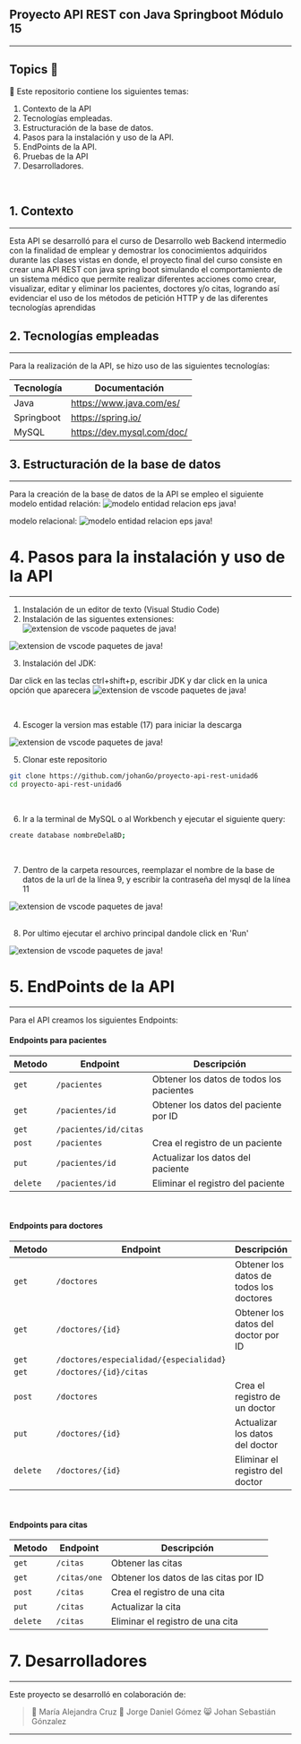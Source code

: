## Proyecto API REST con Java Springboot Módulo 15
---
## Topics :memo:

:open_file_folder: Este repositorio contiene los siguientes temas:

1. Contexto de la API
2. Tecnologías empleadas.
3. Estructuración de la base de datos.
4. Pasos para la instalación y uso de la API.
5. EndPoints de la API.
6. Pruebas de la API
7. Desarrolladores.
<br>

## 1. Contexto
---
Esta API se desarrolló para el curso de Desarrollo web Backend intermedio con la finalidad de emplear y demostrar los conocimientos adquiridos durante las clases vistas en donde, el proyecto final del curso consiste en crear una API REST con java spring boot simulando el comportamiento de un sistema médico que permite realizar diferentes acciones como crear, visualizar, editar y eliminar los pacientes, doctores y/o citas, logrando así evidenciar el uso de los métodos de petición HTTP y de las diferentes tecnologías aprendidas


## 2. Tecnologías empleadas
---
Para la realización de la API, se hizo uso de las siguientes tecnologías:

| Tecnología | Documentación |
| ------ | ------ |
| Java | https://www.java.com/es/ |
| Springboot | https://spring.io/ |
| MySQL | https://dev.mysql.com/doc/ |

## 3. Estructuración de la base de datos
---
Para la creación de la base de datos de la API se empleo el siguiente modelo entidad relación:
![modelo entidad relacion eps java!](./src/img/modelER-java-sql.jpeg)

modelo relacional:
![modelo entidad relacion eps java!](./src/img/modeloRelacional-java-sql.jpg)


# 4. Pasos para la instalación y uso de la API
---
1. Instalación de un editor de texto (Visual Studio Code)
2. Instalación de las siguentes extensiones: <br>
![extension de vscode paquetes de java!](./src/img/img-extension-pack-for-java.jpeg)

![extension de vscode paquetes de java!](./src/img/img-springboot-extension-pack.jpeg)
<br>

3. Instalación del JDK:

 Dar click en las teclas ctrl+shift+p, escribir JDK y dar click en la unica opción que aparecera
![extension de vscode paquetes de java!](./src/img/ctr+shif+pJDK.jpeg)

<br>

4. Escoger la version mas estable (17) para iniciar la descarga

![extension de vscode paquetes de java!](./src/img/instalarJDK.jpg)


5. Clonar este repositorio 
```sh
git clone https://github.com/johanGo/proyecto-api-rest-unidad6
cd proyecto-api-rest-unidad6
```
<br>

6. Ir a la terminal de MySQL o al Workbench y ejecutar el siguiente query:

```sh
create database nombreDelaBD;
```
<br>

7. Dentro de la carpeta resources, reemplazar el nombre de la base de datos de la url de la línea 9, y escribir la contraseña del mysql de la línea 11

![extension de vscode paquetes de java!](./src/img/img-conexionBD.jpeg)<br><br>

8. Por ultimo ejecutar el archivo principal dandole click en 'Run'

![extension de vscode paquetes de java!](./src/img/img-runMainFile.jpeg)


# 5. EndPoints de la API
---
Para el API creamos los siguientes Endpoints:
#### Endpoints para pacientes
| Metodo   |        Endpoint           | Descripción |
| ------   |--------------             | --------    |
| `get`    | `/pacientes`          | Obtener los datos de todos los pacientes |
| `get`    | `/pacientes/id`    | Obtener los datos del paciente por ID |
| `get`    | `/pacientes/id/citas`       |  |
| `post`    | `/pacientes` | Crea el registro de un paciente |
| `put`    | `/pacientes/id`       | Actualizar los datos del paciente |
| `delete` | `/pacientes/id`       | Eliminar el registro del paciente |

<br>

#### Endpoints para doctores
| Metodo   |        Endpoint           | Descripción |
| ------   |--------------             | --------    |
| `get`    | `/doctores`          | Obtener los datos de todos los doctores |
| `get`    | `/doctores/{id}`    | Obtener los datos del doctor por ID |
| `get`    | `/doctores/especialidad/{especialidad}`       |  |
| `get`    | `/doctores/{id}/citas` |  |
| `post`    | `/doctores` | Crea el registro de un doctor |
| `put`    | `/doctores/{id}`       | Actualizar los datos del doctor |
| `delete` | `/doctores/{id}`       | Eliminar el registro del doctor|

<br>

#### Endpoints para citas
| Metodo   |   Endpoint   | Descripción |
| ------   |--------------    | --------    |
| `get`    | `/citas`          | Obtener las citas |
| `get`    | `/citas/one`    | Obtener los datos de las citas por ID |
| `post`    | `/citas` | Crea el registro de una cita |
| `put`    | `/citas`       | Actualizar la cita |
| `delete` | `/citas`       | Eliminar el registro de una cita|

# 7. Desarrolladores
---
Este proyecto se desarrolló en colaboración de:
<br>
>:saxophone: María Alejandra Cruz 
>:whale2: Jorge Daniel Gómez 
>:smile_cat: Johan Sebastián Gónzalez 
---